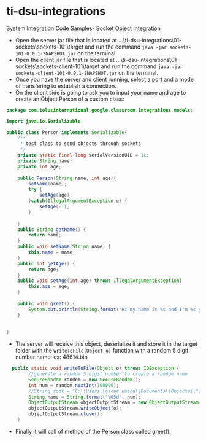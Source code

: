 # ti-dsu-integrations
System Integration Code Samples- Socket Object Integration

- Open the server jar file that is located at ...\ti-dsu-integrations\01-sockets\sockets-101\target and run the command  `java -jar sockets-101-0.0.1-SNAPSHOT.jar` on the terminal.
- Open the client jar file that is located at ...\ti-dsu-integrations\01-sockets\sockets-client-101\target and run the command  `java -jar sockets-client-101-0.0.1-SNAPSHOT.jar` on the terminal.
- Once you have the server and client running, select a port and a mode of transfering to establish a connection.
- On the client side is going to ask you to input your name and age to create an Object Person of a custom class:

```java
package com.telusinternational.google.classroom.integrations.models;

import java.io.Serializable;

public class Person implements Serializable{
	/**
	 * test class to send objects through sockets
	 */
	private static final long serialVersionUID = 1L;
	private String name;
	private int age;
	
	public Person(String name, int age){
		setName(name);
		try {
			setAge(age);
		}catch(IllegalArgumentException e) {
			setAge(-1);
		}
		
	}
	public String getName() {
		return name;
	}
	public void setName(String name) {
		this.name = name;
	}
	public int getAge() {
		return age;
	}
	public void setAge(int age) throws IllegalArgumentException{
		this.age = age;
	}
	
	public void greet() {
		System.out.println(String.format("Hi my name is %s and I'm %s years old", this.getName(), this.getAge()));
	}
	
	
}
```
    
- The server will receive this object, deserialize it and store it in the target folder with the `writeToFile(Object o)` function with a random 5 digit number name: ex: 48614.bin 
  
```java
  public static void writeToFile(Object o) throws IOException {
		//generate a random 5 digit number to create a random name
		SecureRandom random = new SecureRandom();
		int num = random.nextInt(100000);
		//String root = "C:\\Users\\oscar.umana\\Documents\\Objects\\";
		String name = String.format("%05d", num); 
		ObjectOutputStream objectOutputStream = new ObjectOutputStream(new FileOutputStream(name + ".bin"));
		objectOutputStream.writeObject(o);
		objectOutputStream.close();
	}
```
- Finally it will call of method of the Person class called greet().
